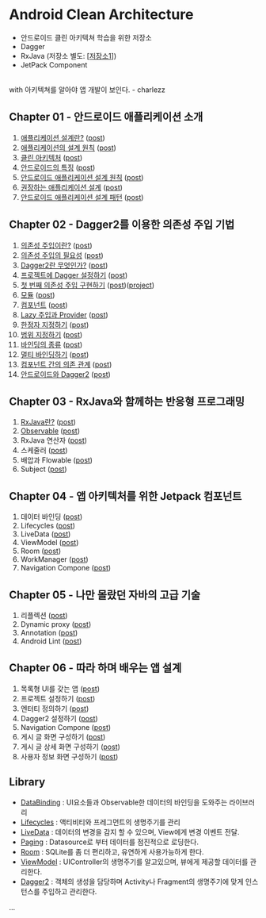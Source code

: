 # Android Clean Architecture

- 안드로이드 클린 아키텍쳐 학습을 위한 저장소
- Dagger
- RxJava (저장소 별도: [[저장소1](https://github.com/NetLSS/HelloRxJava)])
- JetPack Component
<br/>
with 아키텍쳐를 알아야 앱 개발이 보인다. - charlezz 

## Chapter 01 - 안드로이드 애플리케이션 소개

1. [애플리케이션 설계란?](./post/ch01.%20안드로이드%20애플리케이션%20설계%20소개/1.%20애플리케이션%20설계란%3F.md) ([post](https://whyprogrammer.tistory.com/606))
2. [애플리케이션의 설계 원칙](./post/ch01.%20안드로이드%20애플리케이션%20설계%20소개/2.%20애플리케이션%20설계%20원칙.md) ([post](https://whyprogrammer.tistory.com/606))
3. [클린 아키텍처](./post/ch01.%20안드로이드%20애플리케이션%20설계%20소개/3.%20클린%20아키텍처.md) ([post](https://whyprogrammer.tistory.com/607))
4. [안드로이드의 특징](.post/ch01.%20안드로이드%20애플리케이션%20설계%20소개/4.%20안드로이드의%20특징.md) ([post](https://whyprogrammer.tistory.com/608))
5. [안드로이드 애플리케이션 설계 원칙](./post/ch01.%20%EC%95%88%EB%93%9C%EB%A1%9C%EC%9D%B4%EB%93%9C%20%EC%95%A0%ED%94%8C%EB%A6%AC%EC%BC%80%EC%9D%B4%EC%85%98%20%EC%84%A4%EA%B3%84%20%EC%86%8C%EA%B0%9C/5.%20%EC%95%88%EB%93%9C%EB%A1%9C%EC%9D%B4%EB%93%9C%20%EC%95%A0%ED%94%8C%EB%A6%AC%EC%BC%80%EC%9D%B4%EC%85%98%20%EC%84%A4%EA%B3%84%20%EC%9B%90%EC%B9%99.md) ([post](https://whyprogrammer.tistory.com/608))
6. [권장하는 애플리케이션 설계](./post/ch01.%20안드로이드%20애플리케이션%20설계%20소개/6.%20권장하는%20애플리케이션%20설계.md) ([post](https://whyprogrammer.tistory.com/608))
7. [안드로이드 애플리케이션 설계 패턴](./post/ch01.%20안드로이드%20애플리케이션%20설계%20소개/7.%20안드로이드%20애플리케이션%20설계%20패턴.md) ([post](https://whyprogrammer.tistory.com/609))

## Chapter 02 - Dagger2를 이용한 의존성 주입 기법

1. [의존성 주입이란?](./post/ch02.%20Dagger2를%20이용한%20의존성%20주입%20기법/01.%20의존성%20주입이란%3F.md) ([post](https://whyprogrammer.tistory.com/610))
2. [의존성 주입의 필요성](./post/ch02.%20Dagger2를%20이용한%20의존성%20주입%20기법/02.%20의존성%20주입의%20필요성.md) ([post](https://whyprogrammer.tistory.com/610))
3. [Dagger2란 무엇인가?](./post/ch02.%20Dagger2를%20이용한%20의존성%20주입%20기법/03.%20Dagger2란%20무엇인가%3F.md) ([post](https://whyprogrammer.tistory.com/611))
4. [프로젝트에 Dagger 설정하기](./post/ch02.%20Dagger2를%20이용한%20의존성%20주입%20기법/04.%20프로젝트에%20Dagger%20설정하기.md) ([post](https://whyprogrammer.tistory.com/611))
5. [첫 번째 의존성 주입 구현하기](./post/ch02.%20Dagger2를%20이용한%20의존성%20주입%20기법/05.%20첫%20번째%20의존성%20주입%20구현하기.md) ([post](https://whyprogrammer.tistory.com/611))([project](./src/c2-1-HelloDagger))
6. [모듈](./post/ch02.%20Dagger2를%20이용한%20의존성%20주입%20기법/06.%20모듈.md) ([post](https://whyprogrammer.tistory.com/612))
7. [컴포넌트](./post/ch02.%20Dagger2를%20이용한%20의존성%20주입%20기법/07.%20컴포넌트.md) ([post](https://whyprogrammer.tistory.com/613))
8. [Lazy 주입과 Provider](./post/ch02.%20Dagger2를%20이용한%20의존성%20주입%20기법/08.%20Lazy%20주입과%20Provider%20주입.md) ([post](https://whyprogrammer.tistory.com/614))
9. [한정자 지정하기](./post/ch02.%20Dagger2를%20이용한%20의존성%20주입%20기법/09.%20한정자%20지정하기.md) ([post](https://whyprogrammer.tistory.com/616))
10. [범위 지정하기](./post/ch02.%20Dagger2를%20이용한%20의존성%20주입%20기법/10.%20범위%20지정하기.md) ([post](https://whyprogrammer.tistory.com/615))
11. [바인딩의 종류](./post/ch02.%20Dagger2를%20이용한%20의존성%20주입%20기법/11.%20바인딩의%20종류.md) ([post](https://whyprogrammer.tistory.com/617))
12. [멀티 바인딩하기](./post/ch02.%20Dagger2를%20이용한%20의존성%20주입%20기법/12.%20멀티%20바인딩하기.md) ([post](https://whyprogrammer.tistory.com/618))
13. [컴포넌트 간의 의존 관계](./post/ch02.%20Dagger2를%20이용한%20의존성%20주입%20기법/13.%20컴포넌트%20간의%20의존%20관계.md) ([post](https://whyprogrammer.tistory.com/621))
14. [안드로이드와 Dagger2](./post/ch02.%20Dagger2를%20이용한%20의존성%20주입%20기법/14.%20안드로이드와%20Dagger2.md) ([post](https://whyprogrammer.tistory.com/622))

## Chapter 03 - RxJava와 함께하는 반응형 프로그래밍

1. [RxJava란?](./post/ch03.%20RxJava와%20함꼐하는%20반응형%20프로그래밍/01.%20RxJava란.md) ([post](#))
2. [Observable](./post/ch03.%20RxJava와%20함꼐하는%20반응형%20프로그래밍/02.%20Observable.md) ([post](#))
3. RxJava 연산자 ([post](#))
4. 스케줄러 ([post](#))
5. 배압과 Flowable ([post](#))
6. Subject ([post](#))

## Chapter 04 - 앱 아키텍처를 위한 Jetpack 컴포넌트

1. 데이터 바인딩 ([post](#))
2. Lifecycles ([post](#))
3. LiveData ([post](#))
4. ViewModel ([post](#))
5. Room ([post](#))
7. WorkManager ([post](#))
8. Navigation Compone ([post](#))

## Chapter 05 - 나만 몰랐던 자바의 고급 기술

1. 리플렉션 ([post](#))
2. Dynamic proxy ([post](#))
3. Annotation ([post](#))
4. Android Lint ([post](#))

## Chapter 06 - 따라 하며 배우는 앱 설계

1. 목록형 UI를 갖는 앱 ([post](#))
2. 프로젝트 설정하기 ([post](#))
3. 엔터티 정의하기 ([post](#))
4. Dagger2 설정하기 ([post](#))
5. Navigation Compone ([post](#))
6. 게시 글 화면 구성하기 ([post](#))
7. 게시 글 상세 화면 구성하기 ([post](#))
8. 사용자 정보 화면 구성하기 ([post](#))

## Library

- [DataBinding](https://developer.android.com/topic/libraries/data-binding/?hl=ko) : UI요소들과 Observable한 데이터의 바인딩을 도와주는 라이브러리
- [Lifecycles](https://developer.android.com/reference/android/arch/lifecycle/Lifecycle) :  액티비티와 프레그먼트의 생명주기를 관리
- [LiveData](http://www.charlezz.com/?p=363) : 데이터의 변경을 감지 할 수 있으며, View에게 변경 이벤트 전달.
- [Paging](http://www.charlezz.com/?p=484) : Datasource로 부터 데이터를 점진적으로 로딩한다.
- [Room](http://www.charlezz.com/?p=368) : SQLite를 좀 더 편리하고, 유연하게 사용가능하게 한다.
- [ViewModel](http://www.charlezz.com/?p=365) : UIController의 생명주기를 알고있으며, 뷰에게 제공할 데이터를 관리한다.
- [Dagger2](http://www.charlezz.com/?p=428) : 객체의 생성을 담당하며 Activity나 Fragment의 생명주기에 맞게 인스턴스를 주입하고 관리한다.

...
